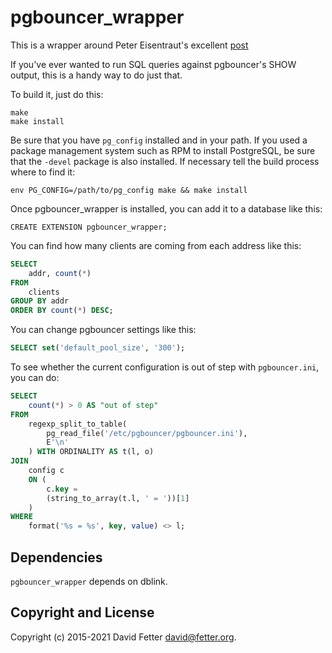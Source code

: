 pgbouncer_wrapper
=================

This is a wrapper around Peter Eisentraut's excellent [post](http://peter.eisentraut.org/blog/2015/03/25/retrieving-pgbouncer-statistics-via-dblink/)

If you've ever wanted to run SQL queries against pgbouncer's SHOW output, this
is a handy way to do just that.

To build it, just do this:

    make
    make install

Be sure that you have `pg_config` installed and in your path. If you used a
package management system such as RPM to install PostgreSQL, be sure that the
`-devel` package is also installed. If necessary tell the build process where
to find it:

    env PG_CONFIG=/path/to/pg_config make && make install

Once pgbouncer_wrapper is installed, you can add it to a database like this:

    CREATE EXTENSION pgbouncer_wrapper;

You can find how many clients are coming from each address like this:

```sql
SELECT
    addr, count(*)
FROM
    clients
GROUP BY addr
ORDER BY count(*) DESC;
```

You can change pgbouncer settings like this:
```sql
SELECT set('default_pool_size', '300');
```

To see whether the current configuration is out of step with `pgbouncer.ini`, you can do:

```sql
SELECT
    count(*) > 0 AS "out of step"
FROM
    regexp_split_to_table(
        pg_read_file('/etc/pgbouncer/pgbouncer.ini'),
        E'\n'
    ) WITH ORDINALITY AS t(l, o)
JOIN
    config c
    ON (
        c.key =
        (string_to_array(t.l, ' = '))[1]
    )
WHERE
    format('%s = %s', key, value) <> l;
```

Dependencies
------------
`pgbouncer_wrapper` depends on dblink.

Copyright and License
---------------------

Copyright (c) 2015-2021 David Fetter <david@fetter.org>.
